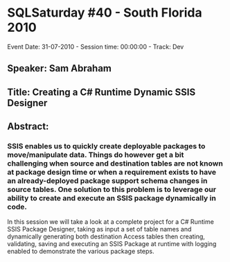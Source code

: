 # SQLSaturday #40 - South Florida 2010
Event Date: 31-07-2010 - Session time: 00:00:00 - Track: Dev
## Speaker: Sam Abraham
## Title: Creating a C# Runtime Dynamic SSIS Designer
## Abstract:
### SSIS enables us to quickly create deployable packages to move/manipulate data. Things do however get a bit challenging when source and destination tables are not known at package design time or when a requirement exists to have an already-deployed package support schema changes in source tables. One solution to this problem is to leverage our ability to create and execute an SSIS package dynamically in code.

In this session we will take a look at a complete project for a C# Runtime SSIS Package Designer, taking as input a set of table names and dynamically generating both destination Access tables then creating, validating, saving and executing an SSIS Package at runtime with logging enabled to demonstrate the various package steps.

